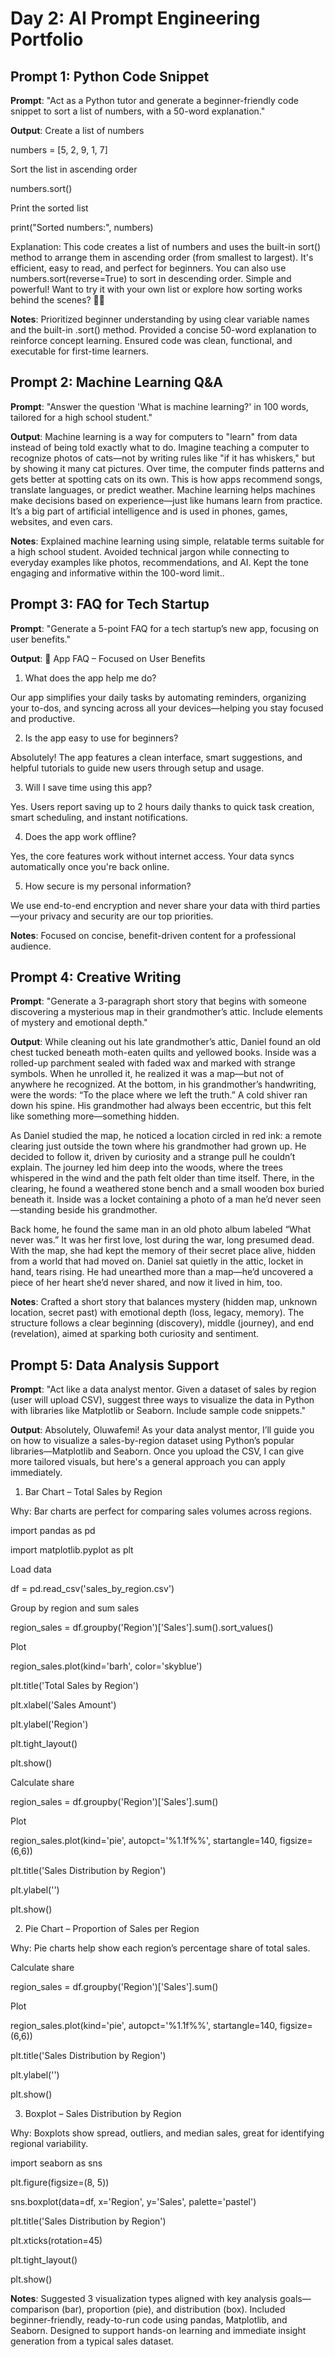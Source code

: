  
# Day 2: AI Prompt Engineering Portfolio

## Prompt 1: Python Code Snippet

**Prompt**: "Act as a Python tutor and generate a beginner-friendly code snippet to sort a list of numbers, with a 50-word explanation."

**Output**:  Create a list of numbers

numbers = [5, 2, 9, 1, 7]

 Sort the list in ascending order

numbers.sort()

Print the sorted list

print("Sorted numbers:", numbers)

Explanation:
This code creates a list of numbers and uses the built-in sort() method to arrange them in ascending order (from smallest to largest). It's efficient, easy to read, and perfect for beginners. You can also use numbers.sort(reverse=True) to sort in descending order. Simple and powerful!
Want to try it with your own list or explore how sorting works behind the scenes? 🧠💡

**Notes**: Prioritized beginner understanding by using clear variable names and the built-in .sort() method. Provided a concise 50-word explanation to reinforce concept learning. Ensured code was clean, functional, and executable for first-time learners.

## Prompt 2: Machine Learning Q&A

**Prompt**: "Answer the question 'What is machine learning?' in 100 words, tailored for a high school student."

**Output**: Machine learning is a way for computers to "learn" from data instead of being told exactly what to do. Imagine teaching a computer to recognize photos of cats—not by writing rules like "if it has whiskers," but by showing it many cat pictures. Over time, the computer finds patterns and gets better at spotting cats on its own. This is how apps recommend songs, translate languages, or predict weather. Machine learning helps machines make decisions based on experience—just like humans learn from practice. It’s a big part of artificial intelligence and is used in phones, games, websites, and even cars.

**Notes**: Explained machine learning using simple, relatable terms suitable for a high school student. Avoided technical jargon while connecting to everyday examples like photos, recommendations, and AI. Kept the tone engaging and informative within the 100-word limit..

## Prompt 3: FAQ for Tech Startup

**Prompt**: "Generate a 5-point FAQ for a tech startup’s new app, focusing on user benefits."

**Output**: 📱 App FAQ – Focused on User Benefits
1. What does the app help me do?

Our app simplifies your daily tasks by automating reminders, organizing your to-dos, and syncing across all your devices—helping you stay focused and productive.

2. Is the app easy to use for beginners?

Absolutely! The app features a clean interface, smart suggestions, and helpful tutorials to guide new users through setup and usage.

3. Will I save time using this app?

Yes. Users report saving up to 2 hours daily thanks to quick task creation, smart scheduling, and instant notifications.

4. Does the app work offline?

Yes, the core features work without internet access. Your data syncs automatically once you're back online.

5. How secure is my personal information?

We use end-to-end encryption and never share your data with third parties—your privacy and security are our top priorities.

**Notes**: Focused on concise, benefit-driven content for a professional audience.

## Prompt 4: Creative Writing

**Prompt**: "Generate a 3-paragraph short story that begins with someone discovering a mysterious map in their grandmother’s attic. Include elements of mystery and emotional depth."

**Output**: While cleaning out his late grandmother’s attic, Daniel found an old chest tucked beneath moth-eaten quilts and yellowed books. Inside was a rolled-up parchment sealed with faded wax and marked with strange symbols. When he unrolled it, he realized it was a map—but not of anywhere he recognized. At the bottom, in his grandmother’s handwriting, were the words: “To the place where we left the truth.” A cold shiver ran down his spine. His grandmother had always been eccentric, but this felt like something more—something hidden.

As Daniel studied the map, he noticed a location circled in red ink: a remote clearing just outside the town where his grandmother had grown up. He decided to follow it, driven by curiosity and a strange pull he couldn’t explain. The journey led him deep into the woods, where the trees whispered in the wind and the path felt older than time itself. There, in the clearing, he found a weathered stone bench and a small wooden box buried beneath it. Inside was a locket containing a photo of a man he’d never seen—standing beside his grandmother.

Back home, he found the same man in an old photo album labeled “What never was.” It was her first love, lost during the war, long presumed dead. With the map, she had kept the memory of their secret place alive, hidden from a world that had moved on. Daniel sat quietly in the attic, locket in hand, tears rising. He had unearthed more than a map—he’d uncovered a piece of her heart she’d never shared, and now it lived in him, too.

**Notes**: Crafted a short story that balances mystery (hidden map, unknown location, secret past) with emotional depth (loss, legacy, memory). The structure follows a clear beginning (discovery), middle (journey), and end (revelation), aimed at sparking both curiosity and sentiment.

## Prompt 5: Data Analysis Support

**Prompt**: "Act like a data analyst mentor. Given a dataset of sales by region (user will upload CSV), suggest three ways to visualize the data in Python with libraries like Matplotlib or Seaborn. Include sample code snippets."

**Output**: Absolutely, Oluwafemi! As your data analyst mentor, I’ll guide you on how to visualize a sales-by-region dataset using Python’s popular libraries—Matplotlib and Seaborn. Once you upload the CSV, I can give more tailored visuals, but here's a general approach you can apply immediately.
1. Bar Chart – Total Sales by Region

Why: Bar charts are perfect for comparing sales volumes across regions.

import pandas as pd

import matplotlib.pyplot as plt

Load data

df = pd.read_csv('sales_by_region.csv')

 Group by region and sum sales

region_sales = df.groupby('Region')['Sales'].sum().sort_values()

 Plot
 
region_sales.plot(kind='barh', color='skyblue')

plt.title('Total Sales by Region')

plt.xlabel('Sales Amount')

plt.ylabel('Region')

plt.tight_layout()

plt.show()

 Calculate share

region_sales = df.groupby('Region')['Sales'].sum()

Plot

region_sales.plot(kind='pie', autopct='%1.1f%%', startangle=140, figsize=(6,6))

plt.title('Sales Distribution by Region')

plt.ylabel('')

plt.show()

2. Pie Chart – Proportion of Sales per Region

Why: Pie charts help show each region’s percentage share of total sales.

Calculate share

region_sales = df.groupby('Region')['Sales'].sum()

 Plot

region_sales.plot(kind='pie', autopct='%1.1f%%', startangle=140, figsize=(6,6))

plt.title('Sales Distribution by Region')

plt.ylabel('')

plt.show()

3. Boxplot – Sales Distribution by Region

Why: Boxplots show spread, outliers, and median sales, great for identifying regional variability.

import seaborn as sns

plt.figure(figsize=(8, 5))

sns.boxplot(data=df, x='Region', y='Sales', palette='pastel')

plt.title('Sales Distribution by Region')

plt.xticks(rotation=45)

plt.tight_layout()

plt.show()

**Notes**: Suggested 3 visualization types aligned with key analysis goals—comparison (bar), proportion (pie), and distribution (box). Included beginner-friendly, ready-to-run code using pandas, Matplotlib, and Seaborn. Designed to support hands-on learning and immediate insight generation from a typical sales dataset.